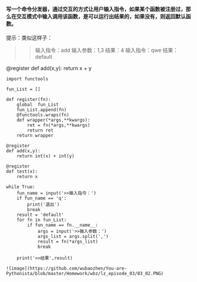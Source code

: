 #### 写一个命令分发器，通过交互的方式让用户输入指令，如果某个函数被注册过，那么在交互模式中输入调用该函数，是可以运行出结果的，如果没有，则返回默认函数。

提示：类似这样子：
>>输入指令：add
>>输入参数：1,3
>>结果：4
>>输入指令：qwe
>>结果：default

@register
def add(x,y):
  return x + y

```
import functools

fun_List = []

def register(fn):
    global  fun_List
    fun_List.append(fn)
    @functools.wraps(fn)
    def wrapper(*args,**kwargs):
        ret = fn(*args,**kwargs)
        return ret
    return wrapper

@register
def add(x,y):
    return int(x) + int(y)

@register
def test(x):
    return x

while True:
    fun_name = input('>>输入指令：')
    if fun_name == 'q':
        print('退出')
        break
    result = 'default'
    for fn in fun_List:
        if fun_name == fn.__name__:
            args = input('>>输入参数：')
            args_list = args.split(',')
            result = fn(*args_list)
            break

    print('>>结果',result)
 ```
    ![image](https://github.com/wubaozhen/You-are-Pythonista/blob/master/Homework/wbz/lz_episode_03/03_02.PNG)
